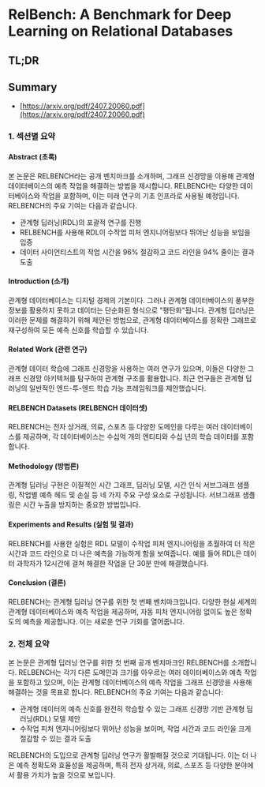 # RelBench: A Benchmark for Deep Learning on Relational Databases
## TL;DR
## Summary
- [https://arxiv.org/pdf/2407.20060.pdf](https://arxiv.org/pdf/2407.20060.pdf)

### 1. 섹션별 요약

#### Abstract (초록)
본 논문은 RELBENCH라는 공개 벤치마크를 소개하며, 그래프 신경망을 이용해 관계형 데이터베이스의 예측 작업을 해결하는 방법을 제시합니다. RELBENCH는 다양한 데이터베이스와 작업을 포함하며, 이는 미래 연구의 기초 인프라로 사용될 예정입니다. RELBENCH의 주요 기여는 다음과 같습니다.
- 관계형 딥러닝(RDL)의 포괄적 연구를 진행
- RELBENCH를 사용해 RDL이 수작업 피처 엔지니어링보다 뛰어난 성능을 보임을 입증
- 데이터 사이언티스트의 작업 시간을 96% 절감하고 코드 라인을 94% 줄이는 결과 도출

#### Introduction (소개)
관계형 데이터베이스는 디지털 경제의 기본이다. 그러나 관계형 데이터베이스의 풍부한 정보를 활용하지 못하고 데이터는 단순화된 형식으로 "평탄화"됩니다. 관계형 딥러닝은 이러한 문제를 해결하기 위해 제안된 방법으로, 관계형 데이터베이스를 정확한 그래프로 재구성하여 모든 예측 신호를 학습할 수 있습니다.

#### Related Work (관련 연구)
관계형 데이터 학습에 그래프 신경망을 사용하는 여러 연구가 있으며, 이들은 다양한 그래프 신경망 아키텍처를 탐구하여 관계형 구조를 활용합니다. 최근 연구들은 관계형 딥러닝의 일반적인 엔드-투-엔드 학습 가능 프레임워크를 제안했습니다.

#### RELBENCH Datasets (RELBENCH 데이터셋)
RELBENCH는 전자 상거래, 의료, 스포츠 등 다양한 도메인을 다루는 여러 데이터베이스를 제공하며, 각 데이터베이스는 수십억 개의 엔티티와 수십 년의 학습 데이터를 포함합니다.

#### Methodology (방법론)
관계형 딥러닝 구현은 이질적인 시간 그래프, 딥러닝 모델, 시간 인식 서브그래프 샘플링, 작업별 예측 헤드 및 손실 등 네 가지 주요 구성 요소로 구성됩니다. 서브그래프 샘플링은 시간 누출을 방지하는 중요한 방법입니다.

#### Experiments and Results (실험 및 결과)
RELBENCH를 사용한 실험은 RDL 모델이 수작업 피처 엔지니어링을 초월하여 더 작은 시간과 코드 라인으로 더 나은 예측을 가능하게 함을 보여줍니다. 예를 들어 RDL은 데이터 과학자가 12시간에 걸쳐 해결한 작업을 단 30분 만에 해결했습니다.

#### Conclusion (결론)
RELBENCH는 관계형 딥러닝 연구를 위한 첫 번째 벤치마크입니다. 다양한 현실 세계의 관계형 데이터베이스와 예측 작업을 제공하며, 자동 피처 엔지니어링 없이도 높은 정확도의 예측을 제공합니다. 이는 새로운 연구 기회를 열어줍니다.

### 2. 전체 요약

본 논문은 관계형 딥러닝 연구를 위한 첫 번째 공개 벤치마크인 RELBENCH를 소개합니다. RELBENCH는 각기 다른 도메인과 크기를 아우르는 여러 데이터베이스와 예측 작업을 포함하고 있으며, 이는 관계형 데이터베이스의 예측 작업을 그래프 신경망을 사용해 해결하는 것을 목표로 합니다. RELBENCH의 주요 기여는 다음과 같습니다:
- 관계형 데이터의 예측 신호를 완전히 학습할 수 있는 그래프 신경망 기반 관계형 딥러닝(RDL) 모델 제안
- 수작업 피처 엔지니어링보다 뛰어난 성능을 보이며, 작업 시간과 코드 라인을 크게 절감할 수 있는 결과 도출

RELBENCH의 도입으로 관계형 딥러닝 연구가 활발해질 것으로 기대됩니다. 이는 더 나은 예측 정확도와 효율성을 제공하며, 특히 전자 상거래, 의료, 스포츠 등 다양한 분야에서 활용 가치가 높을 것으로 보입니다.